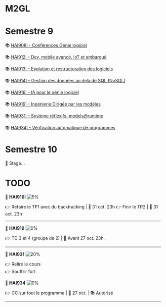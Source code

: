 # M2GL

# Semestre 9

:books: [HAI908I - Conférences Génie logiciel](./HAI908I "HAI908I courses")

:books: [HAI912I - Dev. mobile avancé, IoT et embarqué](./HAI912I "HAI912I courses")

:books: [HAI913I - Evolution et restructuration des logiciels](./HAI913I "HAI913I courses")

:books: [HAI914I - Gestion des données au delà de SQL (NoSQL)](./HAI914I "HAI914I courses")

:books: [HAI916I - IA pour le génie logiciel](./HAI916I "HAI916 courses")

:books: [HAI919I - Ingénierie Dirigée par les modèles](./HAI919I "HAI919I courses")

:books: [HAI931I - Système réflexifs, models@runtime](./HAI931I "HAI931I courses")

:books: [HAI934I - Vérification automatique de programmes](./HAI934I "HAI934I courses")

# Semestre 10

🚧 Stage...

# TODO

🚩 **HAI916I** ![5%](https://progress-bar.dev/20)

👉 Refaire le TP1 avec du backtracking | 📆 31 oct. 23h
👉 Finir le TP2 | 📆 31 oct. 23h

<hr>

🚩 **HAI919** ![0%](https://progress-bar.dev/0)

👉 TD 3 et 4 (groupe de 2) | 📆 Avant 27 oct. 23h.

<hr>

🚩 **HAI931** ![20%](https://progress-bar.dev/20)

👉 Relire le cours  
👉 Souffrir fort

🚩 **HAI934** ![0%](https://progress-bar.dev/0)

👉 CC sur tout le programme | 📆 27 oct. | 📚 Autorisé

<hr>